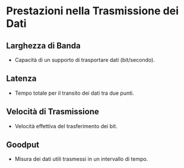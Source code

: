 # Prestazioni nella Trasmissione dei Dati

  

## Larghezza di Banda

- Capacità di un supporto di trasportare dati (bit/secondo).

  

## Latenza

- Tempo totale per il transito dei dati tra due punti.

  

## Velocità di Trasmissione

- Velocità effettiva del trasferimento dei bit.

  

## Goodput

- Misura dei dati utili trasmessi in un intervallo di tempo.